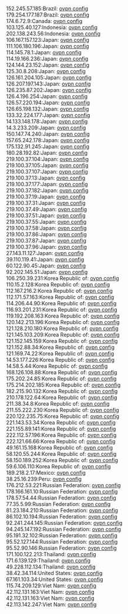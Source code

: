 152.245.57.185:Brazil: [ovpn config](vpn/152_245_57_185.ovpn)  
179.254.177.187:Brazil: [ovpn config](vpn/179_254_177_187.ovpn)  
174.6.72.9:Canada: [ovpn config](vpn/174_6_72_9.ovpn)  
103.125.40.127:Indonesia: [ovpn config](vpn/103_125_40_127.ovpn)  
202.138.243.56:Indonesia: [ovpn config](vpn/202_138_243_56.ovpn)  
106.167.157.123:Japan: [ovpn config](vpn/106_167_157_123.ovpn)  
111.106.180.196:Japan: [ovpn config](vpn/111_106_180_196.ovpn)  
114.145.78.1:Japan: [ovpn config](vpn/114_145_78_1.ovpn)  
114.19.166.236:Japan: [ovpn config](vpn/114_19_166_236.ovpn)  
124.144.23.152:Japan: [ovpn config](vpn/124_144_23_152.ovpn)  
125.30.8.208:Japan: [ovpn config](vpn/125_30_8_208.ovpn)  
126.161.204.105:Japan: [ovpn config](vpn/126_161_204_105.ovpn)  
126.207.197.143:Japan: [ovpn config](vpn/126_207_197_143.ovpn)  
126.235.87.202:Japan: [ovpn config](vpn/126_235_87_202.ovpn)  
126.4.196.254:Japan: [ovpn config](vpn/126_4_196_254.ovpn)  
126.57.220.194:Japan: [ovpn config](vpn/126_57_220_194.ovpn)  
126.65.198.132:Japan: [ovpn config](vpn/126_65_198_132.ovpn)  
133.32.224.177:Japan: [ovpn config](vpn/133_32_224_177.ovpn)  
14.133.148.178:Japan: [ovpn config](vpn/14_133_148_178.ovpn)  
14.3.233.209:Japan: [ovpn config](vpn/14_3_233_209.ovpn)  
150.147.74.240:Japan: [ovpn config](vpn/150_147_74_240.ovpn)  
157.65.242.178:Japan: [ovpn config](vpn/157_65_242_178.ovpn)  
175.132.91.245:Japan: [ovpn config](vpn/175_132_91_245.ovpn)  
180.28.192.82:Japan: [ovpn config](vpn/180_28_192_82.ovpn)  
219.100.37.104:Japan: [ovpn config](vpn/219_100_37_104.ovpn)  
219.100.37.105:Japan: [ovpn config](vpn/219_100_37_105.ovpn)  
219.100.37.107:Japan: [ovpn config](vpn/219_100_37_107.ovpn)  
219.100.37.13:Japan: [ovpn config](vpn/219_100_37_13.ovpn)  
219.100.37.177:Japan: [ovpn config](vpn/219_100_37_177.ovpn)  
219.100.37.182:Japan: [ovpn config](vpn/219_100_37_182.ovpn)  
219.100.37.19:Japan: [ovpn config](vpn/219_100_37_19.ovpn)  
219.100.37.31:Japan: [ovpn config](vpn/219_100_37_31.ovpn)  
219.100.37.49:Japan: [ovpn config](vpn/219_100_37_49.ovpn)  
219.100.37.51:Japan: [ovpn config](vpn/219_100_37_51.ovpn)  
219.100.37.55:Japan: [ovpn config](vpn/219_100_37_55.ovpn)  
219.100.37.58:Japan: [ovpn config](vpn/219_100_37_58.ovpn)  
219.100.37.86:Japan: [ovpn config](vpn/219_100_37_86.ovpn)  
219.100.37.87:Japan: [ovpn config](vpn/219_100_37_87.ovpn)  
219.100.37.96:Japan: [ovpn config](vpn/219_100_37_96.ovpn)  
27.143.11.127:Japan: [ovpn config](vpn/27_143_11_127.ovpn)  
39.110.119.41:Japan: [ovpn config](vpn/39_110_119_41.ovpn)  
60.122.90.45:Japan: [ovpn config](vpn/60_122_90_45.ovpn)  
92.202.145.51:Japan: [ovpn config](vpn/92_202_145_51.ovpn)  
106.250.39.231:Korea Republic of: [ovpn config](vpn/106_250_39_231.ovpn)  
110.15.2.128:Korea Republic of: [ovpn config](vpn/110_15_2_128.ovpn)  
112.167.216.2:Korea Republic of: [ovpn config](vpn/112_167_216_2.ovpn)  
112.171.57.163:Korea Republic of: [ovpn config](vpn/112_171_57_163.ovpn)  
114.206.44.90:Korea Republic of: [ovpn config](vpn/114_206_44_90.ovpn)  
116.93.201.231:Korea Republic of: [ovpn config](vpn/116_93_201_231.ovpn)  
119.192.208.163:Korea Republic of: [ovpn config](vpn/119_192_208_163.ovpn)  
120.142.213.196:Korea Republic of: [ovpn config](vpn/120_142_213_196.ovpn)  
121.128.210.180:Korea Republic of: [ovpn config](vpn/121_128_210_180.ovpn)  
121.145.103.209:Korea Republic of: [ovpn config](vpn/121_145_103_209.ovpn)  
121.152.145.159:Korea Republic of: [ovpn config](vpn/121_152_145_159.ovpn)  
121.152.88.34:Korea Republic of: [ovpn config](vpn/121_152_88_34.ovpn)  
121.169.74.22:Korea Republic of: [ovpn config](vpn/121_169_74_22.ovpn)  
14.53.177.226:Korea Republic of: [ovpn config](vpn/14_53_177_226.ovpn)  
14.58.5.44:Korea Republic of: [ovpn config](vpn/14_58_5_44.ovpn)  
168.126.108.88:Korea Republic of: [ovpn config](vpn/168_126_108_88.ovpn)  
175.202.24.85:Korea Republic of: [ovpn config](vpn/175_202_24_85.ovpn)  
175.214.202.185:Korea Republic of: [ovpn config](vpn/175_214_202_185.ovpn)  
182.215.90.132:Korea Republic of: [ovpn config](vpn/182_215_90_132.ovpn)  
210.178.122.64:Korea Republic of: [ovpn config](vpn/210_178_122_64.ovpn)  
211.38.34.8:Korea Republic of: [ovpn config](vpn/211_38_34_8.ovpn)  
211.55.222.230:Korea Republic of: [ovpn config](vpn/211_55_222_230.ovpn)  
220.122.235.75:Korea Republic of: [ovpn config](vpn/220_122_235_75.ovpn)  
221.143.53.34:Korea Republic of: [ovpn config](vpn/221_143_53_34.ovpn)  
221.155.89.141:Korea Republic of: [ovpn config](vpn/221_155_89_141.ovpn)  
222.112.57.196:Korea Republic of: [ovpn config](vpn/222_112_57_196.ovpn)  
222.121.66.66:Korea Republic of: [ovpn config](vpn/222_121_66_66.ovpn)  
49.161.15.168:Korea Republic of: [ovpn config](vpn/49_161_15_168.ovpn)  
58.120.55.244:Korea Republic of: [ovpn config](vpn/58_120_55_244.ovpn)  
58.150.189.252:Korea Republic of: [ovpn config](vpn/58_150_189_252.ovpn)  
59.6.106.110:Korea Republic of: [ovpn config](vpn/59_6_106_110.ovpn)  
189.218.2.17:Mexico: [ovpn config](vpn/189_218_2_17.ovpn)  
38.25.16.239:Peru: [ovpn config](vpn/38_25_16_239.ovpn)  
176.212.53.221:Russian Federation: [ovpn config](vpn/176_212_53_221.ovpn)  
178.166.161.10:Russian Federation: [ovpn config](vpn/178_166_161_10.ovpn)  
178.57.54.44:Russian Federation: [ovpn config](vpn/178_57_54_44.ovpn)  
77.35.5.99:Russian Federation: [ovpn config](vpn/77_35_5_99.ovpn)  
81.23.184.210:Russian Federation: [ovpn config](vpn/81_23_184_210.ovpn)  
86.102.10.194:Russian Federation: [ovpn config](vpn/86_102_10_194.ovpn)  
92.241.244.145:Russian Federation: [ovpn config](vpn/92_241_244_145.ovpn)  
94.245.147.192:Russian Federation: [ovpn config](vpn/94_245_147_192.ovpn)  
95.191.32.102:Russian Federation: [ovpn config](vpn/95_191_32_102.ovpn)  
95.52.127.144:Russian Federation: [ovpn config](vpn/95_52_127_144.ovpn)  
95.52.90.146:Russian Federation: [ovpn config](vpn/95_52_90_146.ovpn)  
171.100.122.213:Thailand: [ovpn config](vpn/171_100_122_213.ovpn)  
171.6.139.129:Thailand: [ovpn config](vpn/171_6_139_129.ovpn)  
49.228.112.134:Thailand: [ovpn config](vpn/49_228_112_134.ovpn)  
38.42.34.114:United States: [ovpn config](vpn/38_42_34_114.ovpn)  
67.161.103.34:United States: [ovpn config](vpn/67_161_103_34.ovpn)  
115.74.209.129:Viet Nam: [ovpn config](vpn/115_74_209_129.ovpn)  
42.112.131.163:Viet Nam: [ovpn config](vpn/42_112_131_163.ovpn)  
42.112.131.163:Viet Nam: [ovpn config](vpn/42_112_131_163.ovpn)  
42.113.142.247:Viet Nam: [ovpn config](vpn/42_113_142_247.ovpn)  
